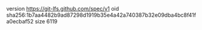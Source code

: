 version https://git-lfs.github.com/spec/v1
oid sha256:1b7aa4482b9ad87298d1919b35e4a42a740387b32e09dba4bc8f41fa0ecbaf52
size 6119
